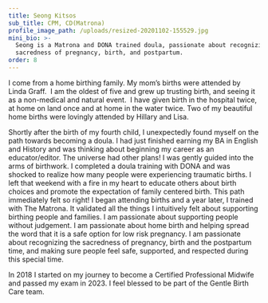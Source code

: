 ```yaml
---
title: Seong Kitsos
sub_title: CPM, CD(Matrona)
profile_image_path: /uploads/resized-20201102-155529.jpg
mini_bio: >-
  Seong is a Matrona and DONA trained doula, passionate about recognizing the
  sacredness of pregnancy, birth, and postpartum.
order: 8
---
```

I come from a home birthing family. My mom’s births were attended by Linda Graff.&nbsp; I am the oldest of five and grew up trusting birth, and seeing it as a non-medical and natural event.&nbsp; I have given birth in the hospital twice, at home on land once and at home in the water twice. Two of my beautiful home births were lovingly attended by Hillary and Lisa.

Shortly after the birth of my fourth child, I unexpectedly found myself on the path towards becoming a doula. I had just finished earning my BA in English and History and was thinking about beginning my career as an educator/editor. The universe had other plans! I was gently guided into the arms of birthwork. I completed a doula training with DONA and was shocked to realize how many people were experiencing traumatic births. I left that weekend with a fire in my heart to educate others about birth choices and promote the expectation of family centered birth. This path immediately felt so right! I began attending births and a year later, I trained with The Matrona. It validated all the things I intuitively felt about supporting birthing people and families. I am passionate about supporting people without judgement. I am passionate about home birth and helping spread the word that it is a safe option for low risk pregnancy. I am passionate about recognizing the sacredness of pregnancy, birth and the postpartum time, and making sure people feel safe, supported, and respected during this special time.&nbsp;

In 2018 I started on my journey to become a Certified Professional Midwife and passed my exam in 2023. I feel blessed to be part of the Gentle Birth Care team.